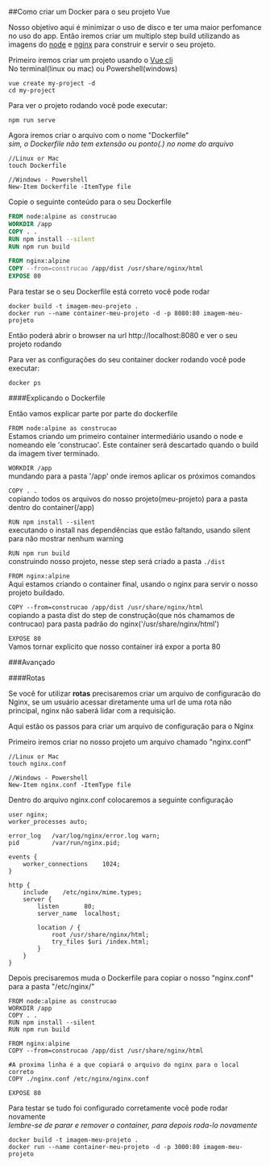 ##Como criar um Docker para o seu projeto Vue

Nosso objetivo aqui é minimizar o uso de disco e ter uma maior perfomance no uso do app.
Então iremos criar um multiplo step build utilizando as imagens do [node](https://nodejs.org/en/) e [nginx](https://www.nginx.com/) para construir e servir o seu projeto.

Primeiro iremos criar um projeto usando o [Vue cli](https://cli.vuejs.org/guide/installation.html)<br/>
No terminal(linux ou mac) ou Powershell(windows)

```
vue create my-project -d
cd my-project
``` 

Para ver o projeto rodando você pode executar:
```
npm run serve
```

Agora iremos criar o arquivo com o nome "Dockerfile" <br/>
*sim, o Dockerfile não tem extensão ou ponto(.) no nome do arquivo*

```
//Linux or Mac
touch Dockerfile

//Windows - Powershell
New-Item Dockerfile -ItemType file
```

Copie o seguinte conteúdo para o seu Dockerfile

```dockerfile
FROM node:alpine as construcao
WORKDIR /app
COPY . .
RUN npm install --silent
RUN npm run build

FROM nginx:alpine
COPY --from=construcao /app/dist /usr/share/nginx/html
EXPOSE 80
```

Para testar se o seu Dockerfile está correto você pode rodar

```
docker build -t imagem-meu-projeto .
docker run --name container-meu-projeto -d -p 8080:80 imagem-meu-projeto
```

Então poderá abrir o browser na url http://localhost:8080 e ver o seu projeto rodando


Para ver as configurações do seu container docker rodando você pode executar:
```
docker ps 
```

####Explicando o Dockerfile

Então vamos explicar parte por parte do dockerfile

`FROM node:alpine as construcao`<br/>
Estamos criando um primeiro container intermediário usando o node e nomeando ele 'construcao'. Este container será descartado quando o build da imagem tiver terminado.

`WORKDIR /app`<br/>
mundando para a pasta '/app' onde iremos aplicar os próximos comandos 
 
 `COPY . .`<br/>
 copiando todos os arquivos do nosso projeto(meu-projeto) para a pasta dentro do container(/app)
 
 `RUN npm install --silent`<br/>
 executando o install nas dependências que estão faltando, usando silent para não mostrar nenhum warning
 
 `RUN npm run build`<br/>
construindo nosso projeto, nesse step será criado a pasta `./dist`
 
 `FROM nginx:alpine`<br/>
Aqui estamos criando o container final, usando o nginx para servir o nosso projeto buildado.
 
 `COPY --from=construcao /app/dist /usr/share/nginx/html`<br/>
copiando a pasta dist do step de construção(que nós chamamos de contrucao) para pasta padrão do nginx('/usr/share/nginx/html')

`EXPOSE 80`<br/>
Vamos tornar explicito que nosso container irá expor a porta 80


###Avançado

####Rotas

Se você for utilizar **rotas** precisaremos criar um arquivo de configuracão do Nginx, se um usuário acessar diretamente uma url de uma rota não principal, nginx não saberá lidar com a requisição.

Aqui estão os passos para criar um arquivo de configuração para o Nginx

Primeiro iremos criar no nosso projeto um arquivo chamado "nginx.conf"

```
//Linux or Mac
touch nginx.conf

//Windows - Powershell
New-Item nginx.conf -ItemType file
```

Dentro do arquivo nginx.conf colocaremos a seguinte configuração 

```
user nginx;
worker_processes auto;

error_log   /var/log/nginx/error.log warn;
pid         /var/run/nginx.pid;

events {
    worker_connections    1024;
}

http {
    include    /etc/nginx/mime.types;
    server {
        listen       80;
        server_name  localhost;

        location / {
            root /usr/share/nginx/html;
            try_files $uri /index.html;
        }
    }
} 
```

Depois precisaremos muda o Dockerfile para copiar o nosso "nginx.conf" para a pasta "/etc/nginx/"

```
FROM node:alpine as construcao
WORKDIR /app
COPY . .
RUN npm install --silent
RUN npm run build

FROM nginx:alpine
COPY --from=construcao /app/dist /usr/share/nginx/html

#A proxima linha é a que copiará o arquivo do nginx para o local correto 
COPY ./nginx.conf /etc/nginx/nginx.conf

EXPOSE 80
```

Para testar se tudo foi configurado corretamente você pode rodar novamente<br/>
*lembre-se de parar e remover o container, para depois roda-lo novamente*
```
docker build -t imagem-meu-projeto .
docker run --name container-meu-projeto -d -p 3000:80 imagem-meu-projeto
```
